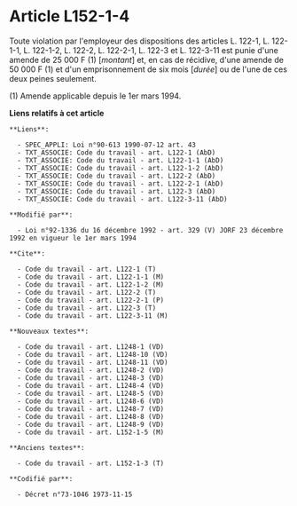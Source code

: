 # Article L152-1-4

Toute violation par l'employeur des dispositions des articles L. 122-1, L. 122-1-1, L. 122-1-2, L. 122-2, L. 122-2-1, L.
122-3 et L. 122-3-11 est punie d'une amende de 25 000 F (1) [*montant*] et, en cas de récidive, d'une amende de 50 000 F (1)
et d'un emprisonnement de six mois [*durée*] ou de l'une de ces deux peines seulement.

(1) Amende applicable depuis le 1er mars 1994.

**Liens relatifs à cet article**

	**Liens**:

	  - SPEC_APPLI: Loi n°90-613 1990-07-12 art. 43
	  - TXT_ASSOCIE: Code du travail - art. L122-1 (AbD)
	  - TXT_ASSOCIE: Code du travail - art. L122-1-1 (AbD)
	  - TXT_ASSOCIE: Code du travail - art. L122-1-2 (AbD)
	  - TXT_ASSOCIE: Code du travail - art. L122-2 (AbD)
	  - TXT_ASSOCIE: Code du travail - art. L122-2-1 (AbD)
	  - TXT_ASSOCIE: Code du travail - art. L122-3 (AbD)
	  - TXT_ASSOCIE: Code du travail - art. L122-3-11 (AbD)

	**Modifié par**:

	  - Loi n°92-1336 du 16 décembre 1992 - art. 329 (V) JORF 23 décembre 1992 en vigueur le 1er mars 1994

	**Cite**:

	  - Code du travail - art. L122-1 (T)
	  - Code du travail - art. L122-1-1 (M)
	  - Code du travail - art. L122-1-2 (M)
	  - Code du travail - art. L122-2 (T)
	  - Code du travail - art. L122-2-1 (P)
	  - Code du travail - art. L122-3 (T)
	  - Code du travail - art. L122-3-11 (M)

	**Nouveaux textes**:

	  - Code du travail - art. L1248-1 (VD)
	  - Code du travail - art. L1248-10 (VD)
	  - Code du travail - art. L1248-11 (VD)
	  - Code du travail - art. L1248-2 (VD)
	  - Code du travail - art. L1248-3 (VD)
	  - Code du travail - art. L1248-4 (VD)
	  - Code du travail - art. L1248-5 (VD)
	  - Code du travail - art. L1248-6 (VD)
	  - Code du travail - art. L1248-7 (VD)
	  - Code du travail - art. L1248-8 (VD)
	  - Code du travail - art. L1248-9 (VD)
	  - Code du travail - art. L152-1-5 (M)

	**Anciens textes**:

	  - Code du travail - art. L152-1-3 (T)

	**Codifié par**:

	  - Décret n°73-1046 1973-11-15
